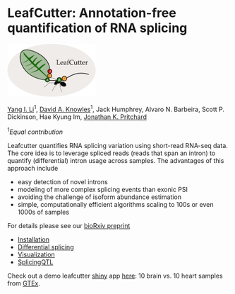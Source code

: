 # LeafCutter: Annotation-free quantification of RNA splicing

<img src="./logo.png" width="200"> 

[Yang I. Li](http://web.stanford.edu/~yangili/index.html)<sup>1</sup>, [David A. Knowles](http://cs.stanford.edu/people/davidknowles/)<sup>1</sup>, Jack Humphrey, Alvaro N. Barbeira, Scott P. Dickinson, Hae Kyung Im, [Jonathan K. Pritchard](http://web.stanford.edu/group/pritchardlab/home.html)

<sup>1</sup>*Equal contribution*

Leafcutter quantifies RNA splicing variation using short-read RNA-seq data. The core idea is to leverage spliced reads (reads that span an intron) to quantify (differential) intron usage across samples. The advantages of this approach include
* easy detection of novel introns
* modeling of more complex splicing events than exonic PSI
* avoiding the challenge of isoform abundance estimation
* simple, computationally efficient algorithms scaling to 100s or even 1000s of samples

For details please see our [bioRxiv preprint](http://biorxiv.org/content/early/2016/03/16/044107)

* [Installation](./articles/Installation.html)
* [Differential splicing](./articles/Installation.html)
* [Visualization](./articles/Visualization.html)
* [SplicingQTL](./articles/sQTL.html)

Check out a demo leafcutter [shiny](https://shiny.rstudio.com/) app [here](https://leafvis.shinyapps.io/leafvis/): 10 brain vs. 10 heart samples from [GTEx](https://www.gtexportal.org/home/). 
